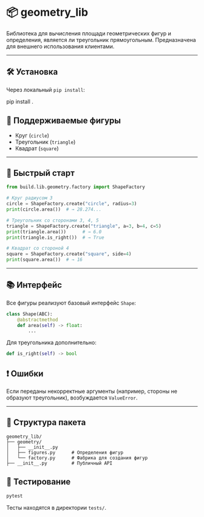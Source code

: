 # 📦 geometry_lib

Библиотека для вычисления площади геометрических фигур и определения, является ли треугольник прямоугольным. Предназначена для внешнего использования клиентами.

---

## 🛠 Установка

Через локальный `pip install`:

pip install .

## 📌 Поддерживаемые фигуры

- Круг (`circle`)
- Треугольник (`triangle`)
- Квадрат (`square`)

---

## 🚀 Быстрый старт

```python
from build.lib.geometry.factory import ShapeFactory

# Круг радиусом 3
circle = ShapeFactory.create("circle", radius=3)
print(circle.area())  # → 28.274...

# Треугольник со сторонами 3, 4, 5
triangle = ShapeFactory.create("triangle", a=3, b=4, c=5)
print(triangle.area())      # → 6.0
print(triangle.is_right())  # → True

# Квадрат со стороной 4
square = ShapeFactory.create("square", side=4)
print(square.area())  # → 16
```

---

## 📚 Интерфейс

Все фигуры реализуют базовый интерфейс `Shape`:

```python
class Shape(ABC):
    @abstractmethod
    def area(self) -> float:
        ...
```

Для треугольника дополнительно:

```python
def is_right(self) -> bool
```

## ❗ Ошибки

Если переданы некорректные аргументы (например, стороны не образуют треугольник), возбуждается `ValueError`.

---

## 📁 Структура пакета

```
geometry_lib/
├── geometry/
│   ├── __init__.py
│   ├── figures.py      # Определения фигур
│   └── factory.py      # Фабрика для создания фигур
├── __init__.py         # Публичный API
```

## 🧪 Тестирование

```bash
pytest
```

Тесты находятся в директории `tests/`.